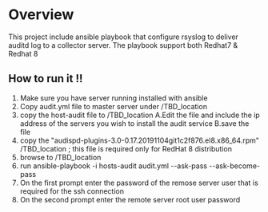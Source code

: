# Overview

This project include ansible playbook that configure rsyslog to deliver auditd log to a collector server.
The playbook support both Redhat7 & Redhat 8


## How  to run it !!
1. Make sure you have server running installed with ansible 
2. Copy audit.yml file to master server under /TBD_location 
3. copy the host-audit file to /TBD_location
  A.Edit the file and include the ip address of the servers you wish to install the audit service
  B.save the file
4. copy the "audispd-plugins-3.0-0.17.20191104git1c2f876.el8.x86_64.rpm" /TBD_location ; this file is required only for RedHat 8 distribution
5. browse to /TBD_location
6. run ansible-playbook -i hosts-audit audit.yml --ask-pass --ask-become-pass
7. On the first prompt enter the password of the remose server user that is required for the ssh connection 
8. On the second prompt enter the remote server root user password 
